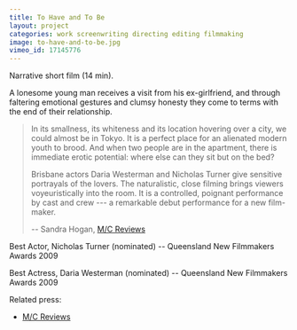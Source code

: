 ```yaml
---
title: To Have and To Be
layout: project
categories: work screenwriting directing editing filmmaking
image: to-have-and-to-be.jpg
vimeo_id: 17145776
---
```


Narrative short film (14 min).

A lonesome young man receives a visit from his ex-girlfriend, and through
faltering emotional gestures and clumsy honesty they come to terms with the end
of their relationship.

> In its smallness, its whiteness and its location hovering over a city, we
> could almost be in Tokyo. It is a perfect place for an alienated modern youth
> to brood. And when two people are in the apartment, there is immediate erotic
> potential: where else can they sit but on the bed?
>
> Brisbane actors Daria Westerman and Nicholas Turner give sensitive portrayals
> of the lovers. The naturalistic, close filming brings viewers voyeuristically
> into the room. It is a controlled, poignant performance by cast and crew ---
> a remarkable debut performance for a new film-maker.
>
> -- Sandra Hogan, [M/C Reviews][mc]

Best Actor, Nicholas Turner (nominated) -- Queensland New Filmmakers Awards 2009

Best Actress, Daria Westerman (nominated) -- Queensland New Filmmakers Awards 2009

Related press:

- [M/C Reviews][mc]

[mc]: http://reviews.media-culture.org.au/modules.php?name=News&file=article&sid=2991
